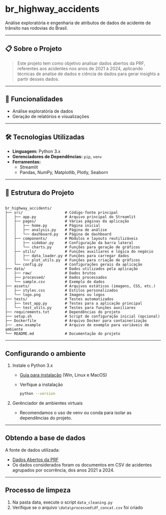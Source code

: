 # br_highway_accidents
Análise exploratória e engenharia de atributos de dados de acidente de trânsito nas rodovias do Brasil.

---

## 📋 Sobre o Projeto

> Este projeto tem como objetivo analisar dados abertos da PRF, referentes aos acidentes nos anos de 2021 à 2024, aplicando técnicas de analise de dados e ciência de dados para gerar insights a partir desses dados.

---

## 🚀 Funcionalidades

- Análise exploratória de dados
- Geração de relatórios e visualizações

---

## 🛠️ Tecnologias Utilizadas

- **Linguagem:** Python 3.x
- **Gerenciadores de Dependências:** `pip`, `venv`
- **Ferramentas:** 
  - Streamlit
  - Pandas, NumPy, Matplotlib, Plotly, Seaborn

---

## 📂 Estrutura do Projeto

```plaintext

br_highway_accidents/ 
├── src/                   # Código-fonte principal
│   ├── app.py             # Arquivo principal do Streamlit
│   ├── pages/             # Várias páginas da aplicação
│   │   ├── home.py        # Página inicial
│   │   ├── analysis.py    # Página de análise
│   │   └── dashboard.py   # Página de dashboard
│   ├── components/        # Módulos e layouts reutilizáveis
│   │   ├── sidebar.py     # Configuração da barra lateral
│   │   └── charts.py      # Funções para geração de gráficos
│   ├── utils/             # Funções auxiliares e lógica do negócio
│   │   ├── data_loader.py # Funções para carregar dados
│   │   └── plot_utils.py  # Funções para criação de gráficos
│   └── config.py          # Configurações gerais da aplicação
├── data/                  # Dados utilizados pela aplicação
│   ├── raw/               # Dados brutos
│   ├── processed/         # Dados processados
│   └── sample.csv         # Exemplo de dados
├── assets/                # Arquivos estáticos (imagens, CSS, etc.)
│   ├── styles.css         # Estilos personalizados
│   └── logo.png           # Imagens ou logos
├── tests/                 # Testes automatizados
│   ├── test_app.py        # Testes para a aplicação principal
│   └── test_utils.py      # Testes para funções auxiliares
├── requirements.txt       # Dependências do projeto
├── setup.sh               # Script de configuração inicial (opcional)
├── Dockerfile             # Arquivo Docker para containerização
├── .env.example           # Arquivo de exemplo para variáveis de ambiente
└── README.md              # Documentação do projeto

```

---
## Configurando o ambiente

1. Instale o Python 3.x
    - [Guia para instalação](https://medium.com/@nara.guimaraes/guia-de-instala%C3%A7%C3%A3o-do-python-em-diferentes-plataformas-10ea027c1869) (Win, Linux e MacOS)

    - Verfique a instalação 
        ```bash
        python --version
        ```

2. Gerênciador de ambientes virtuais
    - Recomendamos o uso de venv ou conda para isolar as dependências do projeto.

---
## Obtendo a base de dados
    
A fonte de dados utilizada:

- [Dados Abertos da PRF](https://www.gov.br/prf/pt-br/acesso-a-informacao/dados-abertos/dados-abertos-da-prf)
- Os dados considerados foram os documentos em CSV de acidentes agrupados por ocorrência, dos anos 2021 a 2024.

---
## Processo de limpeza

1. Na pasta data, execute o script ``data_cleaning.py``
2. Verifique se o arquivo ``\data\processed\df_concat.csv`` foi criado
